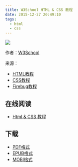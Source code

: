 ```yaml
---
title: W3School HTML & CSS 教程
date: 2015-12-27 20:49:10
tags:
  - html
  - css
---
```


![](https://ek8whxe.cloudimg.io/s/width/226/https://www.gitbook.com/cover/book/wizardforcel/w3school-html-css.jpg?build=1450096622817&v=12.0.2)

作者：[W3School](http://www.w3cschool.cc)

来源：

* [HTML教程](http://www.w3cschool.cc/html/html-tutorial.html)
* [CSS教程](http://www.w3cschool.cc/css/css-tutorial.html)
* [Firebug教程](http://www.w3cschool.cc/firebug/firebug-tutorial.html)

<!--more-->

## 在线阅读 ##

* [Html & CSS 教程](https://www.gitbook.com/book/wizardforcel/w3school-html-css/dashboard)

## 下载 ##

* [PDF格式](https://www.gitbook.com/download/pdf/book/wizardforcel/w3school-html-css)
* [EPUB格式](https://www.gitbook.com/download/epub/book/wizardforcel/w3school-html-css)
* [MOBI格式](https://www.gitbook.com/download/mobi/book/wizardforcel/w3school-html-css)
